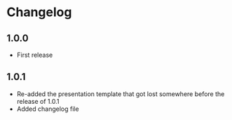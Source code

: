 Changelog
=========

1.0.0
-----

* First release

1.0.1
-----

* Re-added the presentation template that got lost somewhere before the release of 1.0.1
* Added changelog file